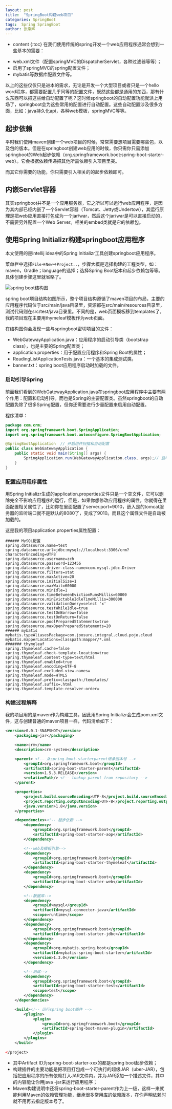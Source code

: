 ```yaml
---
layout: post
title:  "SpringBoot构建web项目"
categories: SpringBoot
tags:  Spring SpringBoot
author: 张乘辉
---
```


* content
{:toc}
在我们使用传统的spring开发一个web应用程序通常会想到一些基本的需要：

- web.xml文件（配置springMVC的DispatcherServlet，各种过滤器等等）；
- 启用了springMVC的spring配置文件；
- mybatis等数据库配置文件等。

以上的这些仅仅只是进本的需求，无论是开发一个大型项目或者只是一个hello word程序，都需要配置几乎同等的配置文件，既然这些都是通用的东西，那有什么东西可以把这些给自动配置了呢？这时候springboot的自动配置功能就派上用场了，springboot会为这些常用的配置进行自动配置。这些自动配置涉及很多方面，比如：java持久化api，各种web模板，springMVC等等。





## 起步依赖

平时我们使用maven创建一个web项目的时候，常常需要想项目需要哪些包，以及包的版本。但是在springboot创建web应用的时候，你只需你只需添加springboot的Web起步依赖（org.springframework.boot:spring-boot-starter-web）。它会根据依赖传递把其他所需依赖引入项目里突。

而其它你需要的功能，你只需要引入相关的的起步依赖即可。

## 内嵌Servlet容器

其实springboot并不是一个应用服务器，它之所以可以运行web应用程序，是因为其内部已经内嵌了一个Servlet容器（Tomcat、Jetty或Undertow），其运行原理是把web应用直接打包成为一个jar/war，然后这个jar/war是可以直接启动的，不需要另外配置一个Web Server。相关的embed类就是它的依赖包。

## 使用Spring Initializr构建springboot应用程序

本文使用的是intellij idea中的Spring Initializr工具创建springboot应用程序。

菜单栏中选择`File`=>`New`=>`Project..`，步骤大概是选择构建的工程类型，如：maven，Gradle；language的选择；选择Spring Boot版本和起步依赖包等等。具体创建步骤这里就省略了。

![spring boot结构图](https://gitee.com/objcoding/md-picture/raw/master/img/springboot%E7%BB%93%E6%9E%84.png)

spring boot项目结构如图所示，整个项目结构遵循了maven项目的布局，主要的应用程序代码位于src/main/java目录里，资源都在src/main/resources目录里，测试代码则在src/test/java目录里。不同的是，web页面模板移到templates了，我的项目现在主要用thymeleaf模板作为web页面。

在结构图你会发现一些与springboot密切项目的文件：

- WebGatewayApplication.java：应用程序的启动引导类（bootstrap class），也是主要的Spring配置类；
- application.properties：用于配置应用程序和Spring Boot的属性；
- ReadingListApplicationTests.java：一个基本的集成测试类。
- banner.txt：spring boot应用程序启动时加载的文件。

### 启动引导Spring

前面我们看到的WebGatewayApplication.java在springboot应用程序中主要有两个作用：配置和启动引导。而也是Spring的主要配置类。虽然springboot的自动配置免除了很多Spring配置，但你还需要进行少量配置来启用自动配置。

程序清单：

```java
package com.crm;
import org.springframework.boot.SpringApplication;
import org.springframework.boot.autoconfigure.SpringBootApplication;

@SpringBootApplication  // 开启组件扫描和自动配置
public class WebGatewayApplication {
    public static void main(String[] args) {
    	SpringApplication.run(WebGatewayApplication.class, args);// 启动引导应用程序
    }
}
```

### 配置应用程序属性

用Spring Initializr生成的application.properties文件只是一个空文件，它可以删除完全不影响应用程序的运行，但是，如果你想修改应用程序的属性，你就得在里面配置相关属性了，比如你在里面配置了server.port=9010，嵌入是的tomcat服务器的监听端口就不是默认的8080了，变成了9010。而且这个属性文件是自动被加载的。

这是我的项目application.properties属性配置：

```properties
###### MySQL配置
spring.datasource.name=test
spring.datasource.url=jdbc:mysql://localhost:3306/crm?characterEncoding=UTF8
spring.datasource.username=zch
spring.datasource.password=123456
spring.datasource.driver-class-name=com.mysql.jdbc.Driver
spring.datasource.filters=stat
spring.datasource.maxActive=20
spring.datasource.initialSize=1
spring.datasource.maxWait=60000
spring.datasource.minIdle=1
spring.datasource.timeBetweenEvictionRunsMillis=60000
spring.datasource.minEvictableIdleTimeMillis=300000
spring.datasource.validationQuery=select 'x'
spring.datasource.testWhileIdle=true
spring.datasource.testOnBorrow=false
spring.datasource.testOnReturn=false
spring.datasource.poolPreparedStatements=true
spring.datasource.maxOpenPreparedStatements=20
###### mybatis
mybatis.typeAliasesPackage=com.joosure.integral.cloud.pojo.cloud
mybatis.mapperLocations=classpath:mapper/*.xml
####### thymeleaf
spring.thymeleaf.cache=false
spring.thymeleaf.check-template-location=true
spring.thymeleaf.content-type=text/html
spring.thymeleaf.enabled=true
spring.thymeleaf.encoding=UTF-8
spring.thymeleaf.excluded-view-names=
spring.thymeleaf.mode=HTML5
spring.thymeleaf.prefix=classpath:/templates/
spring.thymeleaf.suffix=.html
spring.thymeleaf.template-resolver-order=
```

### 构建过程解释

我的项目用的是maven作为构建工具，因此用Spring Initializr会生成pom.xml文件，这与创建普通的maven项目一样，代码清单如下：

```xml
<version>0.0.1-SNAPSHOT</version>
	<packaging>jar</packaging>

	<name>crm</name>
	<description>crm-system</description>

	<parent> <!-- 从spring-boot-starterparent继承版本号 -->
		<groupId>org.springframework.boot</groupId>
		<artifactId>spring-boot-starter-parent</artifactId>
		<version>1.5.3.RELEASE</version>
		<relativePath/> <!-- lookup parent from repository -->
	</parent>

	<properties>
		<project.build.sourceEncoding>UTF-8</project.build.sourceEncoding>
		<project.reporting.outputEncoding>UTF-8</project.reporting.outputEncoding>
		<java.version>1.8</java.version>
	</properties>

	<dependencies><!-- 起步依赖 -->
		<dependency>
			<groupId>org.springframework.boot</groupId>
			<artifactId>spring-boot-starter-aop</artifactId>
		</dependency>

		<!--web及模板引擎-->
		<dependency>
			<groupId>org.springframework.boot</groupId>
			<artifactId>spring-boot-starter-thymeleaf</artifactId>
		</dependency>
		<dependency>
			<groupId>org.springframework.boot</groupId>
			<artifactId>spring-boot-starter-web</artifactId>
		</dependency>

		<!--数据库-->
		<dependency>
			<groupId>mysql</groupId>
			<artifactId>mysql-connector-java</artifactId>
			<scope>runtime</scope>
		</dependency>
		<dependency>
			<groupId>org.springframework.boot</groupId>
			<artifactId>spring-boot-starter-jdbc</artifactId>
		</dependency>
		<dependency>
			<groupId>org.mybatis.spring.boot</groupId>
			<artifactId>mybatis-spring-boot-starter</artifactId>
			<version>1.3.0</version>
		</dependency>

		<!--测试-->
		<dependency>
			<groupId>org.springframework.boot</groupId>
			<artifactId>spring-boot-starter-test</artifactId>
			<scope>test</scope>
		</dependency>
	</dependencies>

	<build><!-- 运行spring boot插件 -->
		<plugins>
			<plugin>
				<groupId>org.springframework.boot</groupId>
				<artifactId>spring-boot-maven-plugin</artifactId>
			</plugin>
		</plugins>
	</build>
	
</project>
```

- 其中Artifact ID为spring-boot-starter-xxx的都是spring boot起步依赖；
- 构建插件的主要功能是把项目打包成一个可执行的超级JAR（uber-JAR），包括把应用程序的所有依赖打入JAR文件内，并为JAR添加一个描述文件，其中的内容能让你用java -jar来运行应用程序；
- Maven构建说明中还将spring-boot-starter-parent作为上一级，这样一来就能利用Maven的依赖管理功能，继承很多常用库的依赖版本，在你声明依赖时就不用再去指定版本号了。